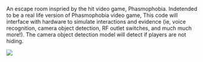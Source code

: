An escape room inspried by the hit video game, Phasmophobia. Indetended to be a real life version of Phasmophobia video game, This code will interface with hardware to simulate interactions and evidence (ie, voice recognition, camera object detection, RF outlet switches, and much much more!). The camera object detection model will detect if players are not hiding.

[![](https://img.youtube.com/vi/PqX4HQKM88I/0.jpg)](http://www.youtube.com/watch?v=PqX4HQKM88I "")
